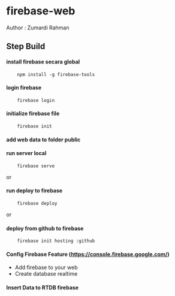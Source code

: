 # firebase-web

Author : Zumardi Rahman 

## Step Build

#### install firebase secara global
        
        npm install -g firebase-tools

#### login firebase

        firebase login

#### initialize firebase file

        firebase init

#### add web data to folder public

#### run server local

        firebase serve

or

#### run deploy to firebase

        firebase deploy

or

#### deploy from github to firebase

        firebase init hosting :github

#### Config Firebase Feature (https://console.firebase.google.com/)

- Add firebase to your web
- Create database realtime

#### Insert Data to RTDB firebase


